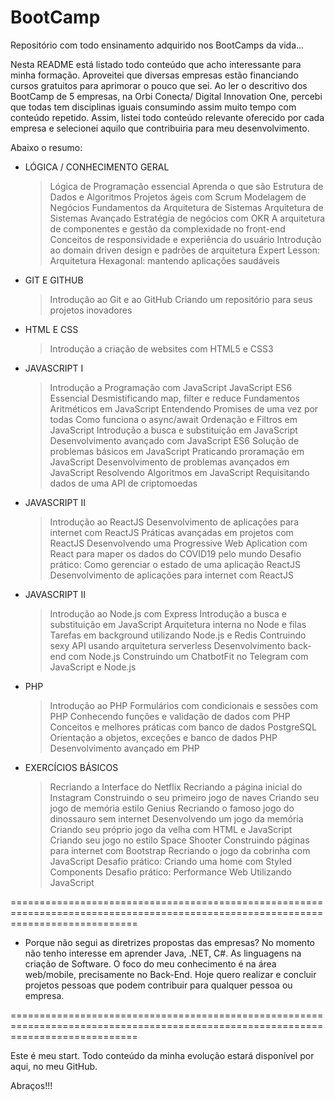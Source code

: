 # BootCamp
Repositório com todo ensinamento adquirido nos BootCamps da vida...

Nesta README está listado todo conteúdo que acho interessante para minha formação.
Aproveitei que diversas empresas estão financiando cursos gratuitos para aprimorar o pouco que sei.
Ao ler o descritivo dos BootCamp de 5 empresas, na Orbi Conecta/ Digital Innovation One, percebi que todas tem disciplinas iguais consumindo assim muito tempo com conteúdo repetido. Assim, listei todo conteúdo relevante oferecido por cada empresa e selecionei aquilo que contribuiria para meu desenvolvimento.

Abaixo o resumo:

- LÓGICA / CONHECIMENTO GERAL
    > Lógica de Programação essencial
    > Aprenda o que são Estrutura de Dados e Algoritmos
    > Projetos ágeis com Scrum
    > Modelagem de Negócios
    > Fundamentos da Arquitetura de Sistemas
    > Arquitetura de Sistemas Avançado
    > Estratégia de negócios com OKR
    > A arquitetura de componentes e gestão da complexidade no front-end
    > Conceitos de responsividade e experiência do usuário
    > Introdução ao domain driven design e padrões de arquitetura
    > Expert Lesson: Arquitetura Hexagonal: mantendo aplicações saudáveis

- GIT E GITHUB
    > Introdução ao Git e ao GitHub
    > Criando um repositório para seus projetos inovadores

- HTML E CSS
    > Introdução a criação de websites com HTML5 e CSS3

- JAVASCRIPT I
    > Introdução a Programação com JavaScript
    > JavaScript ES6 Essencial
    > Desmistificando map, filter e reduce
    > Fundamentos Aritméticos em JavaScript
    > Entendendo Promises de uma vez por todas
    > Como funciona o async/await
    > Ordenação e Filtros em JavaScript
    > Introdução a busca e substituição em JavaScript
    > Desenvolvimento avançado com JavaScript ES6
    > Solução de problemas básicos em JavaScript
    > Praticando proramação em JavaScript
    > Desenvolvimento de problemas avançados em JavaScript
    > Resolvendo Algoritmos em JavaScript
    > Requisitando dados de uma API de criptomoedas

- JAVASCRIPT II    
    > Introdução ao ReactJS
    > Desenvolvimento de aplicações para internet com ReactJS
    > Práticas avançadas em projetos com ReactJS
    > Desenvolvendo uma Progressive Web Aplication com React para maper os dados do COVID19 pelo mundo
    > Desafio prático: Como gerenciar o estado de uma aplicação ReactJS
    > Desenvolvimento de aplicações para internet com ReactJS

- JAVASCRIPT II 
    > Introdução ao Node.js com Express
    > Introdução a busca e substituição em JavaScript
    > Arquitetura interna no Node e filas
    > Tarefas em background utilizando Node.js e Redis
    > Contruindo sexy API usando arquitetura serverless
    > Desenvolvimento back-end com Node.js
    > Construindo um ChatbotFit no Telegram com JavaScript e Node.js

- PHP
    > Introdução ao PHP
    > Formulários com condicionais e sessões com PHP
    > Conhecendo funções e validação de dados com PHP
    > Conceitos e melhores práticas com banco de dados PostgreSQL
    > Orientação a objetos, exceções e banco de dados PHP
    > Desenvolvimento avançado em PHP

- EXERCÍCIOS BÁSICOS
    > Recriando a Interface do Netflix
    > Recriando a página inicial do Instagram
    > Construindo o seu primeiro jogo de naves
    > Criando seu jogo de memória estilo Genius
    > Recriando o famoso jogo do dinossauro sem internet
    > Desenvolvendo um jogo da memória
    > Criando seu próprio jogo da velha com HTML e JavaScript
    > Criando seu jogo no estilo Space Shooter
    > Construindo páginas para internet com Bootstrap
    > Recriando o jogo da cobrinha com JavaScript
    > Desafio prático: Criando uma home com Styled Components
    > Desafio prático: Performance Web Utilizando JavaScript


==================================================================================================================================

- Porque não segui as diretrizes propostas das empresas?
No momento não tenho interesse em aprender Java, .NET, C#. As linguagens na criação de Software.
O foco do meu conhecimento é na área web/mobile, precisamente no Back-End.
Hoje quero realizar e concluir projetos pessoas que podem contribuir para qualquer pessoa ou empresa.

==================================================================================================================================

Este é meu start. 
Todo conteúdo da minha evolução estará disponível por aqui, no meu GitHub.

Abraços!!!